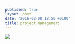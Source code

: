 ```yaml
---
published: true
layout: post
date: "2016-02-08 18:50 +0100"
title: project management
---
```


![]({{site.baseurl}}/http://www.ssw.com.au/ssw/standards/Rules/Images/ProjectManagementSummary.jpg)